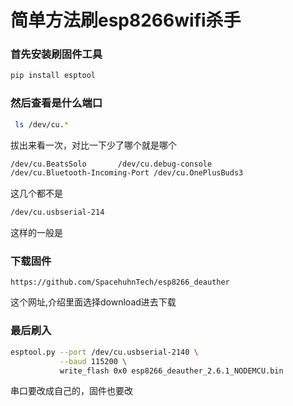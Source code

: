 # 简单方法刷esp8266wifi杀手

### 首先安装刷固件工具

```bash
pip install esptool
```

### 然后查看是什么端口

```bash
 ls /dev/cu.*
```

拔出来看一次，对比一下少了哪个就是哪个

```bash
/dev/cu.BeatsSolo		/dev/cu.debug-console
/dev/cu.Bluetooth-Incoming-Port	/dev/cu.OnePlusBuds3
```

这几个都不是

```bash
/dev/cu.usbserial-214
```

这样的一般是

### 下载固件

```url
https://github.com/SpacehuhnTech/esp8266_deauther
```

这个网址,介绍里面选择download进去下载

### 最后刷入

```bash
esptool.py --port /dev/cu.usbserial-2140 \
           --baud 115200 \
           write_flash 0x0 esp8266_deauther_2.6.1_NODEMCU.bin
```

串口要改成自己的，固件也要改
